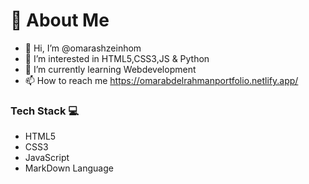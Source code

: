 # 🦱 About Me 
- 👋 Hi, I’m @omarashzeinhom
- 👀 I’m interested in HTML5,CSS3,JS & Python
- 🌱 I’m currently learning  Webdevelopment
- 📫 How to reach me https://omarabdelrahmanportfolio.netlify.app/


### Tech Stack 💻

- HTML5 
- CSS3
- JavaScript 
- MarkDown Language 




<!---
omarashzeinhom/omarashzeinhom is a ✨ special ✨ repository because its `README.md` (this file) appears on your GitHub profile.
You can click the Preview link to take a look at your changes.
--->
